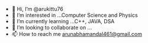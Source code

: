 - 👋 Hi, I’m @arukittu76
- 👀 I’m interested in ...Computer Science and Physics
- 🌱 I’m currently learning ...C++, JAVA, DSA
- 💞️ I’m looking to collaborate on ...
- 📫 How to reach me  arunabhamandal461@gmail.com

<!---
arukittu76/arukittu76 is a ✨ special ✨ repository because its `README.md` (this file) appears on your GitHub profile.
You can click the Preview link to take a look at your changes.
--->
